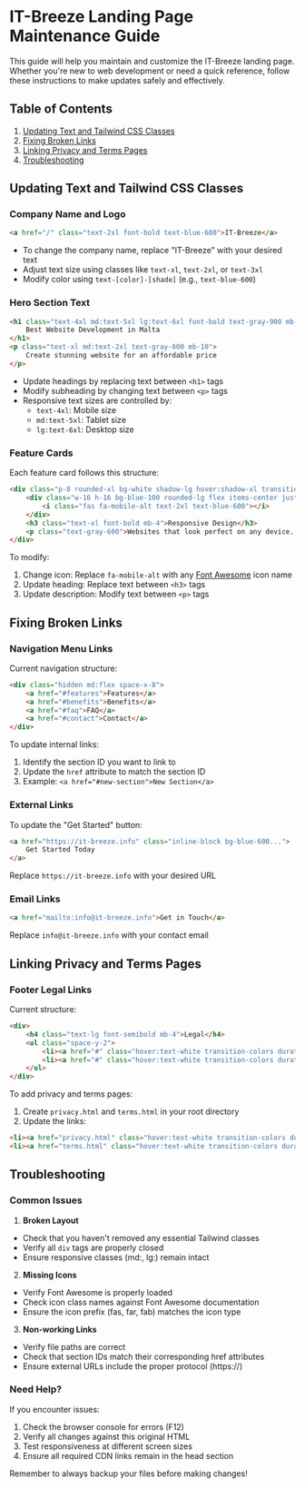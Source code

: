 # IT-Breeze Landing Page Maintenance Guide

This guide will help you maintain and customize the IT-Breeze landing page. Whether you're new to web development or need a quick reference, follow these instructions to make updates safely and effectively.

## Table of Contents
1. [Updating Text and Tailwind CSS Classes](#updating-text-and-tailwind-css-classes)
2. [Fixing Broken Links](#fixing-broken-links)
3. [Linking Privacy and Terms Pages](#linking-privacy-and-terms-pages)
4. [Troubleshooting](#troubleshooting)

## Updating Text and Tailwind CSS Classes

### Company Name and Logo
```html
<a href="/" class="text-2xl font-bold text-blue-600">IT-Breeze</a>
```
- To change the company name, replace "IT-Breeze" with your desired text
- Adjust text size using classes like `text-xl`, `text-2xl`, or `text-3xl`
- Modify color using `text-[color]-[shade]` (e.g., `text-blue-600`)

### Hero Section Text
```html
<h1 class="text-4xl md:text-5xl lg:text-6xl font-bold text-gray-900 mb-6 leading-tight">
    Best Website Development in Malta
</h1>
<p class="text-xl md:text-2xl text-gray-600 mb-10">
    Create stunning website for an affordable price
</p>
```
- Update headings by replacing text between `<h1>` tags
- Modify subheading by changing text between `<p>` tags
- Responsive text sizes are controlled by:
  - `text-4xl`: Mobile size
  - `md:text-5xl`: Tablet size
  - `lg:text-6xl`: Desktop size

### Feature Cards
Each feature card follows this structure:
```html
<div class="p-8 rounded-xl bg-white shadow-lg hover:shadow-xl transition-shadow duration-300">
    <div class="w-16 h-16 bg-blue-100 rounded-lg flex items-center justify-center mb-6">
        <i class="fas fa-mobile-alt text-2xl text-blue-600"></i>
    </div>
    <h3 class="text-xl font-bold mb-4">Responsive Design</h3>
    <p class="text-gray-600">Websites that look perfect on any device...</p>
</div>
```
To modify:
1. Change icon: Replace `fa-mobile-alt` with any [Font Awesome](https://fontawesome.com/icons) icon name
2. Update heading: Replace text between `<h3>` tags
3. Update description: Modify text between `<p>` tags

## Fixing Broken Links

### Navigation Menu Links
Current navigation structure:
```html
<div class="hidden md:flex space-x-8">
    <a href="#features">Features</a>
    <a href="#benefits">Benefits</a>
    <a href="#faq">FAQ</a>
    <a href="#contact">Contact</a>
</div>
```

To update internal links:
1. Identify the section ID you want to link to
2. Update the `href` attribute to match the section ID
3. Example: `<a href="#new-section">New Section</a>`

### External Links
To update the "Get Started" button:
```html
<a href="https://it-breeze.info" class="inline-block bg-blue-600...">
    Get Started Today
</a>
```
Replace `https://it-breeze.info` with your desired URL

### Email Links
```html
<a href="mailto:info@it-breeze.info">Get in Touch</a>
```
Replace `info@it-breeze.info` with your contact email

## Linking Privacy and Terms Pages

### Footer Legal Links
Current structure:
```html
<div>
    <h4 class="text-lg font-semibold mb-4">Legal</h4>
    <ul class="space-y-2">
        <li><a href="#" class="hover:text-white transition-colors duration-300">Privacy Policy</a></li>
        <li><a href="#" class="hover:text-white transition-colors duration-300">Terms of Service</a></li>
    </ul>
</div>
```

To add privacy and terms pages:
1. Create `privacy.html` and `terms.html` in your root directory
2. Update the links:
```html
<li><a href="privacy.html" class="hover:text-white transition-colors duration-300">Privacy Policy</a></li>
<li><a href="terms.html" class="hover:text-white transition-colors duration-300">Terms of Service</a></li>
```

## Troubleshooting

### Common Issues

1. **Broken Layout**
- Check that you haven't removed any essential Tailwind classes
- Verify all `div` tags are properly closed
- Ensure responsive classes (md:, lg:) remain intact

2. **Missing Icons**
- Verify Font Awesome is properly loaded
- Check icon class names against Font Awesome documentation
- Ensure the icon prefix (fas, far, fab) matches the icon type

3. **Non-working Links**
- Verify file paths are correct
- Check that section IDs match their corresponding href attributes
- Ensure external URLs include the proper protocol (https://)

### Need Help?
If you encounter issues:
1. Check the browser console for errors (F12)
2. Verify all changes against this original HTML
3. Test responsiveness at different screen sizes
4. Ensure all required CDN links remain in the head section

Remember to always backup your files before making changes!